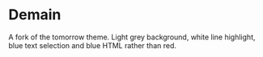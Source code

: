 # Demain

A fork of the tomorrow theme. Light grey background, white line highlight, blue
text selection and blue HTML rather than red.
